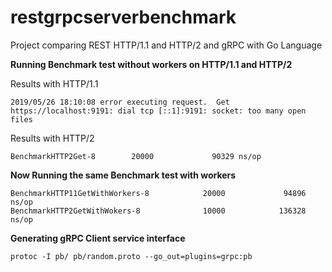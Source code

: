 # restgrpcserverbenchmark
Project comparing REST HTTP/1.1 and HTTP/2 and gRPC with Go Language

**Running Benchmark test without workers on HTTP/1.1 and HTTP/2**

Results with HTTP/1.1
```
2019/05/26 18:10:08 error executing request.  Get https://localhost:9191: dial tcp [::1]:9191: socket: too many open files
```

Results with HTTP/2
```
BenchmarkHTTP2Get-8        20000             90329 ns/op
```

**Now Running the same Benchmark test with workers**
```
BenchmarkHTTP11GetWithWorkers-8            20000             94896 ns/op
BenchmarkHTTP2GetWithWokers-8              10000            136328 ns/op
```

**Generating gRPC Client service interface**
```
protoc -I pb/ pb/random.proto --go_out=plugins=grpc:pb
```
